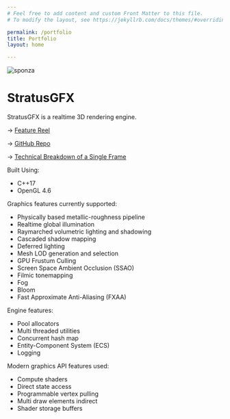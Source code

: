 ```yaml
---
# Feel free to add content and custom Front Matter to this file.
# To modify the layout, see https://jekyllrb.com/docs/themes/#overriding-theme-defaults

permalink: /portfolio
title: Portfolio
layout: home

---
```


![sponza](/assets/portfolio/Sponza2022_gi_2.png)

# StratusGFX

StratusGFX is a realtime 3D rendering engine.

-> [Feature Reel](/rendering/stratusgfx/feature_reel)

-> [GitHub Repo](https://github.com/KTStephano/StratusGFX)

-> [Technical Breakdown of a Single Frame](/rendering/stratusgfx/frame_analysis)

Built Using:
* C++17
* OpenGL 4.6

Graphics features currently supported:
* Physically based metallic-roughness pipeline
* Realtime global illumination
* Raymarched volumetric lighting and shadowing
* Cascaded shadow mapping
* Deferred lighting
* Mesh LOD generation and selection
* GPU Frustum Culling
* Screen Space Ambient Occlusion (SSAO)
* Filmic tonemapping
* Fog
* Bloom
* Fast Approximate Anti-Aliasing (FXAA)

Engine features:
* Pool allocators
* Multi threaded utilities
* Concurrent hash map
* Entity-Component System (ECS)
* Logging

Modern graphics API features used:
* Compute shaders
* Direct state access
* Programmable vertex pulling
* Multi draw elements indirect
* Shader storage buffers
